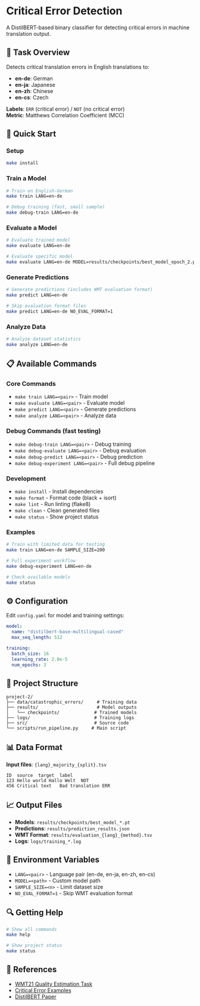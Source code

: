 # Critical Error Detection

A DistilBERT-based binary classifier for detecting critical errors in machine translation output.

## 🎯 Task Overview

Detects critical translation errors in English translations to:
- **en-de**: German
- **en-ja**: Japanese  
- **en-zh**: Chinese
- **en-cs**: Czech

**Labels**: `ERR` (critical error) / `NOT` (no critical error)  
**Metric**: Matthews Correlation Coefficient (MCC)

## 🚀 Quick Start

### Setup
```bash
make install
```

### Train a Model
```bash
# Train on English-German
make train LANG=en-de

# Debug training (fast, small sample)
make debug-train LANG=en-de
```

### Evaluate a Model
```bash
# Evaluate trained model
make evaluate LANG=en-de

# Evaluate specific model
make evaluate LANG=en-de MODEL=results/checkpoints/best_model_epoch_2.pt
```

### Generate Predictions
```bash
# Generate predictions (includes WMT evaluation format)
make predict LANG=en-de

# Skip evaluation format files
make predict LANG=en-de NO_EVAL_FORMAT=1
```

### Analyze Data
```bash
# Analyze dataset statistics
make analyze LANG=en-de
```

## 📋 Available Commands

### Core Commands
- `make train LANG=<pair>` - Train model
- `make evaluate LANG=<pair>` - Evaluate model  
- `make predict LANG=<pair>` - Generate predictions
- `make analyze LANG=<pair>` - Analyze data

### Debug Commands (fast testing)
- `make debug-train LANG=<pair>` - Debug training
- `make debug-evaluate LANG=<pair>` - Debug evaluation
- `make debug-predict LANG=<pair>` - Debug prediction
- `make debug-experiment LANG=<pair>` - Full debug pipeline

### Development
- `make install` - Install dependencies
- `make format` - Format code (black + isort)
- `make lint` - Run linting (flake8)
- `make clean` - Clean generated files
- `make status` - Show project status

### Examples
```bash
# Train with limited data for testing
make train LANG=en-de SAMPLE_SIZE=200

# Full experiment workflow
make debug-experiment LANG=en-de

# Check available models
make status
```

## ⚙️ Configuration

Edit `config.yaml` for model and training settings:

```yaml
model:
  name: "distilbert-base-multilingual-cased"
  max_seq_length: 512

training:
  batch_size: 16
  learning_rate: 2.0e-5
  num_epochs: 3
```

## 📁 Project Structure

```
project-2/
├── data/catastrophic_errors/     # Training data
├── results/                      # Model outputs
│   └── checkpoints/             # Trained models
├── logs/                        # Training logs
├── src/                         # Source code
└── scripts/run_pipeline.py     # Main script
```

## 📊 Data Format

**Input files**: `{lang}_majority_{split}.tsv`
```
ID	source	target	label
123	Hello world	Hallo Welt	NOT
456	Critical text	Bad translation	ERR
```

## 📈 Output Files

- **Models**: `results/checkpoints/best_model_*.pt`
- **Predictions**: `results/prediction_results.json` 
- **WMT Format**: `results/evaluation_{lang}_{method}.tsv`
- **Logs**: `logs/training_*.log`

## 🔧 Environment Variables

- `LANG=<pair>` - Language pair (en-de, en-ja, en-zh, en-cs)
- `MODEL=<path>` - Custom model path
- `SAMPLE_SIZE=<n>` - Limit dataset size
- `NO_EVAL_FORMAT=1` - Skip WMT evaluation format

## 🔍 Getting Help

```bash
# Show all commands
make help

# Show project status
make status
```

## 🔗 References

- [WMT21 Quality Estimation Task](https://www.statmt.org/wmt21/quality-estimation-task.html)
- [Critical Error Examples](https://statmt.org/wmt21/quality-estimation-task_critical-error-examples.html)
- [DistilBERT Paper](https://arxiv.org/abs/1910.01108) 